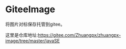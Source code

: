 <!--
 * @Autor: violet apricity ( Zhuangpx )
 * @Date: 2021-11-04 11:53:52
 * @LastEditors: violet apricity ( Zhuangpx )
 * @LastEditTime: 2021-11-04 13:11:54
 * @FilePath: \javaSE\GiteeImage\README.md
 * @Description:  Zhuangpx : Violet && Apricity:/ The warmth of the sun in the winter /
-->

# GiteeImage

将图片对标保存托管到gitee。

这里是仓库地址:https://gitee.com/Zhuangpx/zhuangpx-image/tree/master/javaSE
